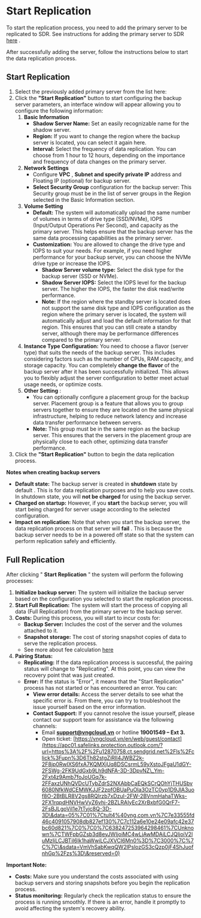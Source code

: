 # Start Replication

To start the replication process, you need to add the primary server to be replicated to SDR. See instructions for adding the primary server to SDR [here](https://docs-vngcloud-vn.translate.goog/vng-cloud-document/vn/backup-center/disaster-recovery-center-drc/server-disaster-recovery-sdr/quan-ly-sdr/them-may-chu-attach-a-server) .

After successfully adding the server, follow the instructions below to start the data replication process.

## Start Replication <a href="#start-replication" id="start-replication"></a>

1. Select the previously added primary server from the list here:
2. Click the **"Start Replication"** button to start configuring the backup server parameters, an interface window will appear allowing you to configure the following information:
   1. **Basic Information**
      * **Shadow Server Name:** Set an easily recognizable name for the shadow server.
      * **Region:** If you want to change the region where the backup server is located, you can select it again here.
      * **Interval:** Select the frequency of data replication. You can choose from 1 hour to 12 hours, depending on the importance and frequency of data changes on the primary server.
   2. **Network Settings**
      * Configure **VPC** , **Subnet and specify private IP** address and Floating IP (optional) for backup server.
      * **Select Security Group** configuration for the backup server: This Security group must be in the list of server groups in the Region selected in the Basic Information section.
   3. **Volume Setting**
      * **Default:** The system will automatically upload the same number of volumes in terms of drive type (SSD/NVMe), IOPS (Input/Output Operations Per Second), and capacity as the primary server. This helps ensure that the backup server has the same data processing capabilities as the primary server.
      * **Customization:** You are allowed to change the drive type and IOPS to suit your needs. For example, if you need higher performance for your backup server, you can choose the NVMe drive type or increase the IOPS.
        * **Shadow Server volume type:** Select the disk type for the backup server (SSD or NVMe).
        * **Shadow Server IOPS:** Select the IOPS level for the backup server. The higher the IOPS, the faster the disk read/write performance.
        * **Note:** If the region where the standby server is located does not support the same disk type and IOPS configuration as the region where the primary server is located, the system will automatically adjust and load the default information for that region. This ensures that you can still create a standby server, although there may be performance differences compared to the primary server.
   4. **Instance Type Configuration:** You need to choose a flavor (server type) that suits the needs of the backup server. This includes considering factors such as the number of CPUs, RAM capacity, and storage capacity. You can completely **change the flavor** of the backup server after it has been successfully initialized. This allows you to flexibly adjust the server configuration to better meet actual usage needs, or optimize costs.
   5. **Other Setting** :
      * You can optionally configure a placement group for the backup server. Placement group is a feature that allows you to group servers together to ensure they are located on the same physical infrastructure, helping to reduce network latency and increase data transfer performance between servers.
      * **Note:** This group must be in the same region as the backup server. This ensures that the servers in the placement group are physically close to each other, optimizing data transfer performance.
3. Click the **"Start Replication"** button to begin the data replication process.

**Notes when creating backup servers**

* **Default state:** The backup server is created in **shutdown** state by default . This is for data replication purposes and to help you save costs. In shutdown state, you will **not be charged** for using the backup server.
* **Charged on startup:** However, if you **start** the backup server, you will start being charged for server usage according to the selected configuration.
* **Impact on replication:** Note that when you start the backup server, the data replication process on that server will **fail** . This is because the backup server needs to be in a powered off state so that the system can perform replication safely and efficiently.

## Full Replication <a href="#full-replication" id="full-replication"></a>

After clicking " **Start Replication** " the system will perform the following processes:

1. **Initialize backup server:** The system will initialize the backup server based on the configuration you selected to start the replication process.
2. **Start Full Replication:** The system will start the process of copying all data (Full Replication) from the primary server to the backup server.
3. **Costs:** During this process, you will start to incur costs for:
   * **Backup Server:** Includes the cost of the server and the volumes attached to it.
   * **Snapshot storage:** The cost of storing snapshot copies of data to serve the replication process.
   * See more about fee calculation [here](https://docs-vngcloud-vn.translate.goog/vng-cloud-document/vn/backup-center/disaster-recovery-center-drc/server-disaster-recovery-sdr/cach-tinh-phi)
4. **Pairing Status:**
   * **Replicating:** If the data replication process is successful, the pairing status will change to "Replicating". At this point, you can view the recovery point that was just created.
   * **Error:** If the status is "Error", it means that the "Start Replication" process has not started or has encountered an error. You can:
     * **View error details:** Access the server details to see what the specific error is. From there, you can try to troubleshoot the issue yourself based on the error information.
     * **Contact Support:** If you cannot resolve the issue yourself, please contact our support team for assistance via the following channels:
       * Email [**support@vngcloud.vn**](mailto:support@vngcloud.vn) or hotline **19001549 – Ext 3.**
       * Open ticket: [https://vngcloud.vn/en/web/guest/contact](https://apc01.safelinks.protection.outlook.com/?url=https%3A%2F%2Fu12870758.ct.sendgrid.net%2Fls%2Fclick%3Fupn%3D6Th82stgZiRII4JWBZ2k-2F8jp0RwIXS6fxA7KQMXjUq8DSCsrmL59yXstoJFgaU1dGY-2FSWg-2FK9UdGxb9Lh9dNFA-3D-3DpvNZ\_Ym-2Fxt4z9Amb7foJoUGq7k-2FFaxzUNhQVDcUTybZdrS2NXAbbCaEQkSCrQOhYjTHUSbv6080NfkWdCEMWKJJF2zpfOBUaPuOIa3OzTC0yp1D9JlA3uof8O-2BtBLR8V2gs8RQIrzb7xDzuI-2FW-2BVnmHahaTWks-2FX1rqpdHNVHwVyZ6vhj-2BZLRAIyEc2XrBxbfG0QrF7-2FsBJLgoViI1e7tTyjc8Q-3D-3D\&data=05%7C01%7Ctult4%40vng.com.vn%7C7e33555fd46c4091057908db827ef130%7C7c112a6e10e24e09afc42e37bc60d821%7C0%7C0%7C638247253964298461%7CUnknown%7CTWFpbGZsb3d8eyJWIjoiMC4wLjAwMDAiLCJQIjoiV2luMzIiLCJBTiI6Ik1haWwiLCJXVCI6Mn0%3D%7C3000%7C%7C%7C\&sdata=VmVhSabKwqQW2lPslozGS3cQzp0jF4ShJuofnhGp%2Fzs%3D\&reserved=0)

**Important Note:**

* **Costs:** Make sure you understand the costs associated with using backup servers and storing snapshots before you begin the replication process.
* **Status monitoring:** Regularly check the replication status to ensure the process is running smoothly. If there is an error, handle it promptly to avoid affecting the system's recovery ability.
